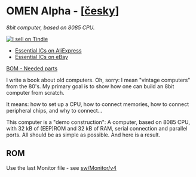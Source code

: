 # OMEN Alpha - [[česky](README-CZ.md)]

_8bit computer, based on 8085 CPU._

[![I sell on Tindie](https://d2ss6ovg47m0r5.cloudfront.net/badges/tindie-larges.png)](https://www.tindie.com/stores/parallaxis/?ref=offsite_badges&utm_source=sellers_parallaxis&utm_medium=badges&utm_campaign=badge_large)

- [Essential ICs on AliExpress](https://alitronik.com/omen-alpha-pack/)
- [Essential ICs on eBay](https://alitronik.com/omen-alpha-pack-ebay/)

[BOM - Needed parts](./BOM.md)


I write a book about old computers. Oh, sorry: I mean "vintage computers" from the 80's. My primary goal is to show how one can build an 8bit computer from scratch.

It means: how to set up a CPU, how to connect memories, how to connect peripheral chips, and why to connect...

This computer is a "demo construction": A computer, based on 8085 CPU, with 32 kB of (EEP)ROM and 32 kB of RAM, serial connection and parallel ports. All should be as simple as possible. And here is a result.

ROM
---

Use the last Monitor file - see [sw/Monitor/v4](sw/Monitor/v4)